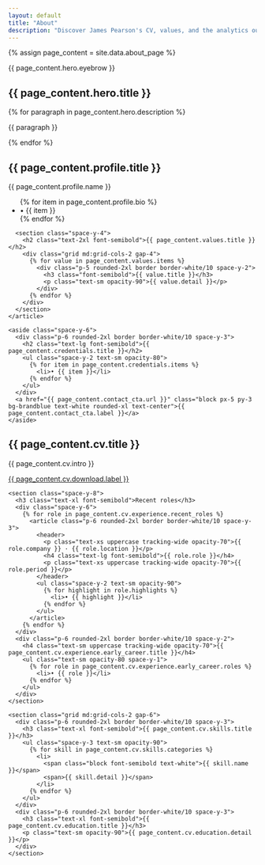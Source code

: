 ```yaml
---
layout: default
title: "About"
description: "Discover James Pearson's CV, values, and the analytics outcomes delivered across marketplaces, SaaS, and media."
---
```

{% assign page_content = site.data.about_page %}

<section class="container mx-auto px-6 py-16 space-y-12">
  <div class="max-w-3xl space-y-4">
    <p class="text-xs uppercase tracking-wide opacity-70">{{ page_content.hero.eyebrow }}</p>
    <h1 class="text-3xl md:text-4xl font-semibold">{{ page_content.hero.title }}</h1>
    {% for paragraph in page_content.hero.description %}
      <p class="opacity-90">{{ paragraph }}</p>
    {% endfor %}
  </div>

  <div class="grid md:grid-cols-[2fr,1fr] gap-8 items-start">
    <article class="space-y-8">
      <section class="space-y-4">
        <h2 class="text-2xl font-semibold">{{ page_content.profile.title }}</h2>
        <p class="text-sm uppercase tracking-wide opacity-70">{{ page_content.profile.name }}</p>
        <ul class="space-y-3 text-sm opacity-90">
          {% for item in page_content.profile.bio %}
            <li>• {{ item }}</li>
          {% endfor %}
        </ul>
      </section>

      <section class="space-y-4">
        <h2 class="text-2xl font-semibold">{{ page_content.values.title }}</h2>
        <div class="grid md:grid-cols-2 gap-4">
          {% for value in page_content.values.items %}
            <div class="p-5 rounded-2xl border border-white/10 space-y-2">
              <h3 class="font-semibold">{{ value.title }}</h3>
              <p class="text-sm opacity-90">{{ value.detail }}</p>
            </div>
          {% endfor %}
        </div>
      </section>
    </article>

    <aside class="space-y-6">
      <div class="p-6 rounded-2xl border border-white/10 space-y-3">
        <h2 class="text-lg font-semibold">{{ page_content.credentials.title }}</h2>
        <ul class="space-y-2 text-sm opacity-80">
          {% for item in page_content.credentials.items %}
            <li>• {{ item }}</li>
          {% endfor %}
        </ul>
      </div>
      <a href="{{ page_content.contact_cta.url }}" class="block px-5 py-3 bg-brandblue text-white rounded-xl text-center">{{ page_content.contact_cta.label }}</a>
    </aside>
  </div>

  <div class="space-y-12">
    <section class="space-y-4">
      <div class="flex flex-col md:flex-row md:items-center md:justify-between gap-4">
        <div>
          <h2 class="text-2xl font-semibold">{{ page_content.cv.title }}</h2>
          <p class="opacity-80">{{ page_content.cv.intro }}</p>
        </div>
        <a href="{{ page_content.cv.download.url }}" class="px-5 py-3 border border-white/20 rounded-xl text-center">{{ page_content.cv.download.label }}</a>
      </div>
    </section>

    <section class="space-y-8">
      <h3 class="text-xl font-semibold">Recent roles</h3>
      <div class="space-y-6">
        {% for role in page_content.cv.experience.recent_roles %}
          <article class="p-6 rounded-2xl border border-white/10 space-y-3">
            <header>
              <p class="text-xs uppercase tracking-wide opacity-70">{{ role.company }} · {{ role.location }}</p>
              <h4 class="text-lg font-semibold">{{ role.role }}</h4>
              <p class="text-xs uppercase tracking-wide opacity-70">{{ role.period }}</p>
            </header>
            <ul class="space-y-2 text-sm opacity-90">
              {% for highlight in role.highlights %}
                <li>• {{ highlight }}</li>
              {% endfor %}
            </ul>
          </article>
        {% endfor %}
      </div>
      <div class="p-6 rounded-2xl border border-white/10 space-y-2">
        <h4 class="text-sm uppercase tracking-wide opacity-70">{{ page_content.cv.experience.early_career.title }}</h4>
        <ul class="text-sm opacity-80 space-y-1">
          {% for role in page_content.cv.experience.early_career.roles %}
            <li>• {{ role }}</li>
          {% endfor %}
        </ul>
      </div>
    </section>

    <section class="grid md:grid-cols-2 gap-6">
      <div class="p-6 rounded-2xl border border-white/10 space-y-3">
        <h3 class="text-xl font-semibold">{{ page_content.cv.skills.title }}</h3>
        <ul class="space-y-3 text-sm opacity-90">
          {% for skill in page_content.cv.skills.categories %}
            <li>
              <span class="block font-semibold text-white">{{ skill.name }}</span>
              <span>{{ skill.detail }}</span>
            </li>
          {% endfor %}
        </ul>
      </div>
      <div class="p-6 rounded-2xl border border-white/10 space-y-3">
        <h3 class="text-xl font-semibold">{{ page_content.cv.education.title }}</h3>
        <p class="text-sm opacity-90">{{ page_content.cv.education.detail }}</p>
      </div>
    </section>
  </div>
</section>

